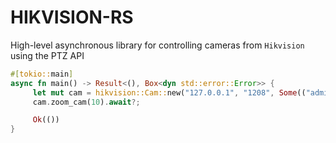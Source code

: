 # HIKVISION-RS
 High-level asynchronous library for controlling cameras from `Hikvision` using the PTZ API
```rust
#[tokio::main]
async fn main() -> Result<(), Box<dyn std::error::Error>> {
     let mut cam = hikvision::Cam::new("127.0.0.1", "1208", Some(("admin", "12345")), 500).await?;
     cam.zoom_cam(10).await?;

     Ok(())
}
```
